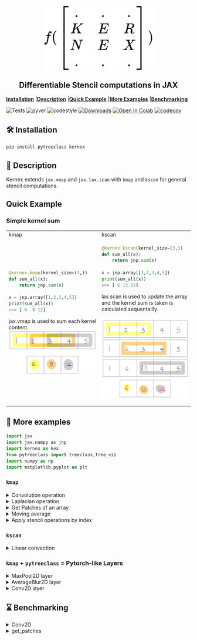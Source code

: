 <div align = "center">
<img  width=300px src="assets/kernexlogo.svg" align="center">
</div>

<h2 align="center">Differentiable Stencil computations in JAX </h2>

[**Installation**](#Installation)
|[**Description**](#Description)
|[**Quick Example**](#QuickExample)
|[**More Examples**](#MoreExamples)
|[**Benchmarking**](#Benchmarking)

![Tests](https://github.com/ASEM000/kernex/actions/workflows/tests.yml/badge.svg)
![pyver](https://img.shields.io/badge/python-3.7%203.8%203.9%203.10-red)
![codestyle](https://img.shields.io/badge/codestyle-black-lightgrey)
[![Downloads](https://static.pepy.tech/personalized-badge/kernex?period=month&units=international_system&left_color=black&right_color=blue&left_text=Downloads)](https://pepy.tech/project/kernex)
[![Open In Colab](https://colab.research.google.com/assets/colab-badge.svg)](https://colab.research.google.com/drive/14UEqKzIyZsDzQ9IMeanvztXxbbbatTYV?usp=sharing)
[![codecov](https://codecov.io/gh/ASEM000/kernex/branch/main/graph/badge.svg?token=3KLL24Z94I)](https://codecov.io/gh/ASEM000/kernex)

## 🛠️ Installation<a id="Installation"></a>

```python
pip install pytreeclass kernex
```

## 📖 Description<a id="Description"></a>

Kernex extends `jax.vmap` and `jax.lax.scan` with `kmap` and `kscan` for general stencil computations.

## Quick Example <a id="QuickExample">
### Simple kernel sum 

<table>
<tr>
<td> kmap </td> <td> kscan </td>
</tr>
<tr>
<td>

```python
@kernex.kmap(kernel_size=(3,))
def sum_all(x):
    return jnp.sum(x)

x = jnp.array([1,2,3,4,5])
print(sum_all(x))
>>> [ 6  9 12]
```
jax.vmap is used to sum each kernel content.
![image](assets/kmap_sum.png)
</td>
<td>
    
```python
@kernex.kscan(kernel_size=(3,))
def sum_all(x):
    return jnp.sum(x)

x = jnp.array([1,2,3,4,5])
print(sum_all(x))
>>> [ 6 13 22]
```
lax.scan is used to update the array and the kernel sum is taken is calculated sequentailly.

![image](assets/kscan_sum.png)
</td>
</tr>
</table>

## 🔢 More examples<a id="MoreExamples"></a>

```python
import jax
import jax.numpy as jnp
import kernex as kex
from pytreeclass import treeclass,tree_viz
import numpy as np
import matplotlib.pyplot as plt

```

### `kmap`

<details>
<summary>Convolution operation</summary>

```python
# JAX channel first conv2d operation
@jax.jit
@kex.kmap(
    kernel_size= (3,3,3),
    padding = ('valid','same','same'))
def kernex_conv2d(x,w):
    return jnp.sum(x*w)
```

</details>

<details>
<summary>Laplacian operation</summary>

```python

# see also
# https://numba.pydata.org/numba-doc/latest/user/stencil.html#basic-usage

@kex.kmap(
    kernel_size=(3,3),
    padding= 'valid',
    relative=True) # `relative`= True enables relative indexing
def laplacian(x):
    return ( 0*x[1,-1]  + 1*x[1,0]   + 0*x[1,1] +
             1*x[0,-1]  +-4*x[0,0]   + 1*x[0,1] +
             0*x[-1,-1] + 1*x[-1,0]  + 0*x[-1,1] )

# apply laplacian
>>> print(laplacian(jnp.ones([10,10])))
DeviceArray(
    [[0., 0., 0., 0., 0., 0., 0., 0.],
    [0., 0., 0., 0., 0., 0., 0., 0.],
    [0., 0., 0., 0., 0., 0., 0., 0.],
    [0., 0., 0., 0., 0., 0., 0., 0.],
    [0., 0., 0., 0., 0., 0., 0., 0.],
    [0., 0., 0., 0., 0., 0., 0., 0.],
    [0., 0., 0., 0., 0., 0., 0., 0.],
    [0., 0., 0., 0., 0., 0., 0., 0.]], dtype=float32)

```

</details>

<details><summary>Get Patches of an array</summary>

```python

@kex.kmap(kernel_size=(3,3),relative=True)
def identity(x):
    # similar to numba.stencil
    # this function returns the top left cell in the padded/unpadded kernel view
    # or center cell if `relative`=True
    return x[0,0]

# unlike numba.stencil , vector output is allowed in kernex
# this function is similar to
# `jax.lax.conv_general_dilated_patches(x,(3,),(1,),padding='same')`
@jax.jit
@kex.kmap(kernel_size=(3,3),padding='same')
def get_3x3_patches(x):
    # returns 5x5x3x3 array
    return x

mat = jnp.arange(1,26).reshape(5,5)
>>> print(mat)
[[ 1  2  3  4  5]
 [ 6  7  8  9 10]
 [11 12 13 14 15]
 [16 17 18 19 20]
 [21 22 23 24 25]]


# get the view at array index = (0,0)
>>> print(get_3x3_patches(mat)[0,0])
[[0 0 0]
 [0 1 2]
 [0 6 7]]
```

</details>

<details>

<summary>Moving average</summary>

```python
@kex.kmap(kernel_size=(3,))
def moving_average(x):
    return jnp.mean(x)

>>> moving_average(jnp.array([1,2,3,7,9]))
DeviceArray([2.       , 4.       , 6.3333335], dtype=float32)
```

</details>

<details><summary>Apply stencil operations  by index</summary>
To achieve the following operation with `jax.lax.switch` , we need a list of 10 functions correspoing to each cell of the example array.
For this reason , kernex adopts a modified version of `jax.lax.switch` to reduce the number of branches required to be equal to the number of unique functions assigned.

```python

F = kex.kmap(kernel_size=(1,))

'''
Apply f(x) = x^2 on index=0 and f(x) = x^3 index=(1,10)

        ┌─────┬─────┬─────┬─────┬─────┬─────┬─────┬─────┬─────┬─────┐
  f =   │ x^2 │ x^3 │ x^3 │ x^3 │ x^3 │ x^3 │ x^3 │ x^3 │ x^3 │ x^3 │
        └─────┴─────┴─────┴─────┴─────┴─────┴─────┴─────┴─────┴─────┘

        ┌─────┬─────┬─────┬─────┬─────┬─────┬─────┬─────┬─────┬─────┐
 f(     │  1  │  2  │  3  │  4  │  5  │  6  │  7  │  8  │  9  │ 10  │ ) =
        └─────┴─────┴─────┴─────┴─────┴─────┴─────┴─────┴─────┴─────┘
        ┌─────┬─────┬─────┬─────┬─────┬─────┬─────┬─────┬─────┬─────┐
        │  1  │  8  │  27 │  64 │ 125 │ 216 │ 343 │ 512 │ 729 │1000 │
        └─────┴─────┴─────┴─────┴─────┴─────┴─────┴─────┴─────┴─────┘

        ┌─────┬─────┬─────┬─────┬─────┬─────┬─────┬─────┬─────┬─────┐
df/dx = │ 2x  │3x^2 │3x^2 │3x^2 │3x^2 │3x^2 │3x^2 │3x^2 │3x^2 │3x^2 │
        └─────┴─────┴─────┴─────┴─────┴─────┴─────┴─────┴─────┴─────┘


        ┌─────┬─────┬─────┬─────┬─────┬─────┬─────┬─────┬─────┬─────┐
 df/dx( │  1  │  2  │  3  │  4  │  5  │  6  │  7  │  8  │  9  │ 10  │ ) =
        └─────┴─────┴─────┴─────┴─────┴─────┴─────┴─────┴─────┴─────┘

        ┌─────┬─────┬─────┬─────┬─────┬─────┬─────┬─────┬─────┬─────┐
        │  2  │  12 │ 27  │  48 │ 75  │ 108 │ 147 │ 192 │ 243 │ 300 │
        └─────┴─────┴─────┴─────┴─────┴─────┴─────┴─────┴─────┴─────┘

'''

array = jnp.arange(1,11).astype('float32')


# use a modified version of lax.switch to switch between functions
# assign function at index
F[0] = lambda x:x[0]**2
F[1:] = lambda x:x[0]**3

print(F(array))
>>> [   1.    8.   27.   64.  125.  216.  343.  512.  729. 1000.]

dFdx = jax.grad(lambda x:jnp.sum(F(x)))

print(dFdx(array))
>>> [  2.  12.  27.  48.  75. 108. 147. 192. 243. 300.]

```

</details>

### `kscan`

<details>
<summary>Linear convection </summary>

$\Large {\partial u \over \partial t} + c {\partial u \over \partial x} = 0$ <br> <br>
$\Large u_i^{n} = u_i^{n-1} - c \frac{\Delta t}{\Delta x}(u_i^{n-1}-u_{i-1}^{n-1})$

```python

# see https://nbviewer.org/github/barbagroup/CFDPython/blob/master/lessons/01_Step_1.ipynb

tmax,xmax = 0.5,2.0
nt,nx = 151,51
dt,dx = tmax/(nt-1) , xmax/(nx-1)
u = np.ones([nt,nx])
c = 0.5

# kscan moves sequentially in row-major order and updates in-place using lax.scan.

F = kernex.kscan(
        kernel_size = (3,3),
        padding = ((1,1),(1,1)),
        named_axis={0:'n',1:'i'},  # n for time axis , i for spatial axis (optional naming)
        relative=True)


# boundary condtion as a function
def bc(u):
    return 1

# initial condtion as a function
def ic1(u):
    return 1

def ic2(u):
    return 2

def linear_convection(u):
    return ( u['i','n-1'] -
            (c*dt/dx) * (u['i','n-1'] - u['i-1','n-1']) )


F[:,0]  = F[:,-1] = bc # assign 1 for left and right boundary for all t

# square wave initial condition
F[:,:int((nx-1)/4)+1] = F[:,int((nx-1)/2):] = ic1
F[0:1, int((nx-1)/4)+1 : int((nx-1)/2)] = ic2

# assign linear convection function for
# interior spatial location [1:-1]
# and start from t>0  [1:]
F[1:,1:-1] = linear_convection


kx_solution = F(jnp.array(u))

plt.figure(figsize=(20,7))
for line in kx_solution[::20]:
    plt.plot(jnp.linspace(0,xmax,nx),line)

```

![image](assets/linearconvection.png)

</details>

### `kmap` + `pytreeclass` = Pytorch-like Layers

<details>

<summary>MaxPool2D layer</summary>

```python
@treeclass
class MaxPool2D:

    kernel_size: tuple[int, ...] | int = static_field()
    strides: tuple[int, ...] | int = static_field()
    padding: tuple[int, ...] | int | str = static_field()

    def __init__(self, *, kernel_size=(2, 2), strides=2, padding="valid"):

        self.kernel_size = kernel_size
        self.strides = strides
        self.padding = padding

    def __call__(self, x):

        @jax.vmap # apply on batch dimension
        @jax.vmap # apply on channels dimension
        @kex.kmap(
            kernel_size=self.kernel_size,
            strides=self.strides,
            padding=self.padding)
        def _maxpool2d(x):
            return jnp.max(x)

        return _maxpool2d(x)


layer = MaxPool2D(kernel_size=(2,2),strides=(2,2),padding='same')
array = jnp.arange(1,26).reshape(1,1,5,5) # batch,channel,row,col


>>> print(array)
[[[[ 1  2  3  4  5]
   [ 6  7  8  9 10]
   [11 12 13 14 15]
   [16 17 18 19 20]
   [21 22 23 24 25]]]]

>>> print(layer(array))
[[[[ 7  9 10]
   [17 19 20]
   [22 24 25]]]]
```

</details>

<details>
<summary>AverageBlur2D layer</summary>

```python
import os
from PIL import Image

@treeclass
class AverageBlurLayer:
  '''channels first'''

  in_channels  : int
  kernel_size : tuple[int]

  def __init__(self,in_channels,kernel_size):

    self.in_channels = in_channels
    self.kernel_size = kernel_size


  def __call__(self,x):

    @jax.vmap # vectorize on batch dim
    @jax.vmap # vectorize on channels
    @kex.kmap(kernel_size=(*self.kernel_size,),padding='same')
    def average_blur(x):
      kernel = jnp.ones([*self.kernel_size])/jnp.array(self.kernel_size).prod()
      return jnp.sum(x*(kernel),dtype=jnp.float32)

    return average_blur(x).astype(jnp.uint8)

```

```python
img = Image.open(os.path.join('assets','puppy.png'))
>>> img
```

![image](assets/puppy.png)

```python
batch_img = jnp.einsum('HWC->CHW' ,jnp.array(img))[None] # make it channel first and add batch dim

layer = jax.jit(AverageBlurLayer(in_channels=4,kernel_size=(25,25)))
blurred_image = layer(batch_img)
blurred_image = jnp.einsum('CHW->HWC' ,blurred_image[0])
plt.figure(figsize=(20,20))
plt.imshow(blurred_image)
```

![image](assets/blurpuppy.png)

</details>

<details><summary>Conv2D layer</summary>

```python

@treeclass
class Conv2D:

    weight: jnp.ndarray
    bias: jnp.ndarray

    in_channels: int = static_field()
    out_channels: int = static_field()
    kernel_size: tuple[int, ...] | int = static_field()
    strides: tuple[int, ...] | int = static_field()
    padding: tuple[int, ...] | int | str = static_field()

    def __init__(self,
        *,
        in_channels,
        out_channels,
        kernel_size,
        strides=1,
        padding=("same", "same"),
        key=jax.random.PRNGKey(0),
        use_bias=True,
        kernel_initializer=jax.nn.initializers.kaiming_uniform()):

        self.weight = kernel_initializer(
            key, (out_channels, in_channels, *kernel_size))
        self.bias = (jnp.zeros(
            (out_channels, *((1, ) * len(kernel_size)))) if use_bias else None)

        self.in_channels = in_channels
        self.out_channels = out_channels
        self.kernel_size = kernel_size
        self.strides = strides
        self.padding = ("valid", ) + padding

    def __call__(self, x):

        @kex.kmap(
            kernel_size=(self.in_channels, *self.kernel_size),
            strides=self.strides,
            padding=self.padding)
        def _conv2d(x, w):
            return jnp.sum(x * w)

        @jax.vmap # vectorize on batch dimension
        def fwd_image(image):
            # filters shape is OIHW
            # vectorize on filters output dimension
            return vmap(lambda w: _conv2d(image, w))(self.weight)[:, 0] + (
                self.bias if self.bias is not None else 0)

        return fwd_image(x)

```

</details>
<!-- ### Combining everything together -->

## ⌛ Benchmarking<a id="Benchmarking"></a>

<details><summary>Conv2D</summary>

```python
# testing and benchmarking convolution
# for complete benchmarking check /tests_and_benchmark

# 3x1024x1024 Input
C,H = 3,1024

@jax.jit
def jax_conv2d(x,w):
    return jax.lax.conv_general_dilated(
        lhs = x,
        rhs = w,
        window_strides = (1,1),
        padding = 'SAME',
        dimension_numbers = ('NCHW', 'OIHW', 'NCHW'),)[0]


x = jax.random.normal(jax.random.PRNGKey(0),(C,H,H))
xx = x[None]
w = jax.random.normal(jax.random.PRNGKey(0),(C,3,3))
ww = w[None]

# assert equal
np.testing.assert_allclose(kernex_conv2d(x,w),jax_conv2d(xx,ww),atol=1e-3)

# Mac M1 CPU
# check tests_and_benchmark folder for more.

%timeit kernex_conv2d(x,w).block_until_ready()
# 3.96 ms ± 272 µs per loop (mean ± std. dev. of 7 runs, 100 loops each)

%timeit jax_conv2d(xx,ww).block_until_ready()
# 27.5 ms ± 993 µs per loop (mean ± std. dev. of 7 runs, 10 loops each)
```

</details>

<details><summary>get_patches</summary>

```python
# benchmarking `get_patches` with `jax.lax.conv_general_dilated_patches`
# On Mac M1 CPU

@jax.jit
@kex.kmap(kernel_size=(3,),padding='same')
def get_patches(x):
    return x

@jax.jit
def jax_get_patches(x):
    return jax.lax.conv_general_dilated_patches(x,(3,),(1,),padding='same')

x = jnp.ones([1_000_000])
xx = jnp.ones([1,1,1_000_000])

np.testing.assert_allclose(
    get_patches(x),
    jax_get_patches(xx).reshape(-1,1_000_000).T)

>> %timeit get_patches(x).block_until_ready()
>> %timeit jax_get_patches(xx).block_until_ready()

1.73 ms ± 92.7 µs per loop (mean ± std. dev. of 7 runs, 1,000 loops each)
10.6 ms ± 337 µs per loop (mean ± std. dev. of 7 runs, 100 loops each)
```

</details>
